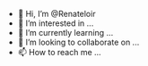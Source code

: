 - 👋 Hi, I’m @Renateloir
- 👀 I’m interested in ...
- 🌱 I’m currently learning ...
- 💞️ I’m looking to collaborate on ...
- 📫 How to reach me ...

<!---
Renateloir/Renateloir is a ✨ special ✨ repository because its `README.md` (this file) appears on your GitHub profile.
You can click the Preview link to take a look at your changes.
--->
